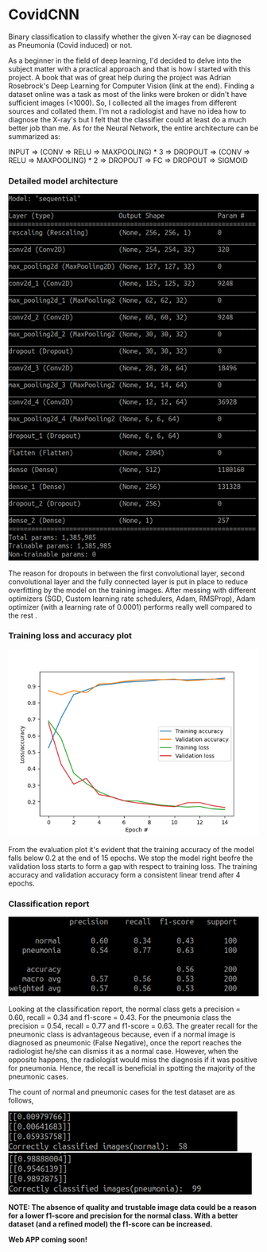 # CovidCNN
Binary classification to classify whether the given X-ray can be diagnosed as Pneumonia (Covid induced) or not.

As a beginner in the field of deep learning, I'd decided to delve into the subject matter with a practical approach and that is how I started with this project. A book that was of great help during the project was Adrian Rosebrock's Deep Learning for Computer Vision (link at the end). Finding a dataset online was a task as most of the links were broken or didn't have sufficient images (<1000). So, I collected all the images from different sources and collated them. I'm not a radiologist and have no idea how to diagnose the X-ray's but I felt that the classifier could at least do a much better job than me. As for the Neural Network, the entire architecture can be summarized as:

INPUT => (CONV => RELU => MAXPOOLING) * 3 => DROPOUT => (CONV => RELU => MAXPOOLING) * 2 => DROPOUT => FC => DROPOUT => SIGMOID

### Detailed model architecture

![alt text](https://github.com/dannyboy73/CovidCNN/blob/main/images/model_architecture.png)

The reason for dropouts in between the first convolutional layer, second convolutional layer and the fully connected layer is put in place to reduce overfitting by the model on the training images.
After messing with different optimizers (SGD, Custom learning rate schedulers, Adam, RMSProp), Adam optimizer (with a learning rate of 0.0001) performs really well compared to the rest .

### Training loss and accuracy plot

![alt text](https://github.com/dannyboy73/CovidCNN/blob/main/output/covid.png)

From the evaluation plot it's evident that the training accuracy of the model falls below 0.2 at the end of 15 epochs. We stop the model right beofre the validation loss starts to form a gap with respect to training loss. The training accuracy and validation accuracy form a consistent linear trend after 4 epochs. 

### Classification report

![alt text](https://github.com/dannyboy73/CovidCNN/blob/main/images/classification_report.png)

Looking at the classification report, the normal class gets a precision = 0.60, recall = 0.34 and f1-score = 0.43. For the pneumonia class the precision = 0.54, recall = 0.77 and f1-score = 0.63. The greater recall for the pneumonic class is advantageous because, even if a normal image is diagnosed as pneumonic (False Negative), once the report reaches the radiologist he/she can dismiss it as a normal case. However, when the opposite happens, the radiologist would miss the diagnosis if it was positive for pneumonia. Hence, the recall is beneficial in spotting the majority of the pneumonic cases.

The count of normal and pneumonic cases for the test dataset are as follows, 

![alt text](https://github.com/dannyboy73/CovidCNN/blob/main/images/normal_classification.png)
![alt text](https://github.com/dannyboy73/CovidCNN/blob/main/images/pneumonia_classification.png)


**NOTE: The absence of quality and trustable image data could be a reason for a lower f1-score and precision for the normal class. With a better dataset (and a refined model) the f1-score can be increased.** 


**Web APP coming soon!**

